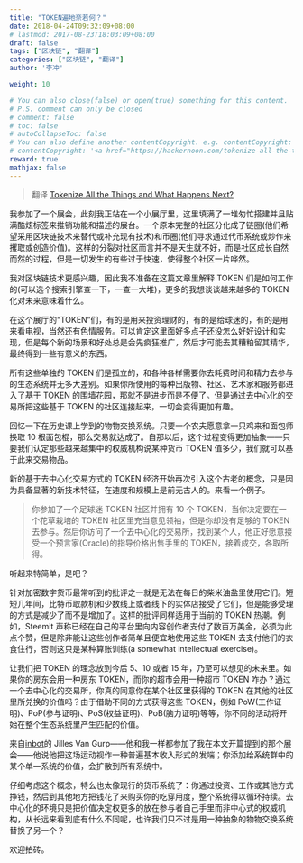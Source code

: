 ```yaml
---
title: "TOKEN遍地奈若何？"
date: 2018-04-24T09:32:09+08:00
# lastmod: 2017-08-23T18:03:09+08:00
draft: false
tags: ["区块链", "翻译"]
categories: ["区块链", "翻译"]
author: '李冲'

weight: 10

# You can also close(false) or open(true) something for this content.
# P.S. comment can only be closed
# comment: false
# toc: false
# autoCollapseToc: false
# You can also define another contentCopyright. e.g. contentCopyright: "This is another copyright."
# contentCopyright: '<a href="https://hackernoon.com/tokenize-all-the-things-and-what-happens-next-513d78add55" rel="noopener" target="_blank">原文链接</a>'
reward: true
mathjax: false
---
```


> 翻译 [Tokenize All the Things and What Happens Next?](https://hackernoon.com/tokenize-all-the-things-and-what-happens-next-513d78add55)

我参加了一个展会，此刻我正站在一个小展厅里，这里填满了一堆匆忙搭建并且贴满酷炫标签来推销功能和描述的展台。一个原本完整的社区分化成了链圈(他们希望采用区块链技术来替代或补充现有技术)和币圈(他们寻求通过代币系统或炒作来攫取或创造价值)。这样的分裂对社区而言并不是天生就不好，而是社区成长自然而然的过程，但是一切发生的有些过于快速，使得整个社区一片哗然。

<!--more-->

我对区块链技术更感兴趣，因此我不准备在这篇文章里解释 TOKEN 们是如何工作的(可以选个搜索引擎查一下，一查一大堆)，更多的我想谈谈越来越多的 TOKEN 化对未来意味着什么。

在这个展厅的“TOKEN”们，有的是用来投资理财的，有的是给球迷的，有的是用来看电视，当然还有色情服务。可以肯定这里面好多点子还没怎么好好设计和实现，但是每个新的场景和好处总是会先疯狂推广，然后才可能去其糟粕留其精华，最终得到一些有意义的东西。

所有这些单独的 TOKEN 们是孤立的，和各种各样需要你去耗费时间和精力去参与的生态系统并无多大差别。如果你所使用的每种出版物、社区、艺术家和服务都进入了基于 TOKEN 的围墙花园，那就不是进步而是不便了。但是通过去中心化的交易所把这些基于 TOKEN 的社区连接起来，一切会变得更加有趣。

回忆一下在历史课上学到的物物交换系统。只要一个农夫愿意拿一只鸡来和面包师换取 10 根面包棍，那么交易就达成了。自那以后，这个过程变得更加抽象——只要我们认定那些越来越集中的权威机构说某种货币 TOKEN 值多少，我们就可以基于此来交易物品。

新的基于去中心化交易方式的 TOKEN 经济开始再次引入这个古老的概念，只是因为具备显著的新技术特征，在速度和规模上是前无古人的。来看一个例子。

> 你参加了一个足球迷 TOKEN 社区并拥有 10 个 TOKEN，当你决定要在一个花草栽培的 TOKEN 社区里充当意见领袖，但是你却没有足够的 TOKEN 去参与。然后你访问了一个去中心化的交易所，找到某个人，他正好愿意接受一个预言家(Oracle)的指导价格出售手里的 TOKEN，接着成交，各取所得。

听起来特简单，是吧？

针对加密数字货币最常听到的批评之一就是无法在每日的柴米油盐里使用它们。短短几年间，比特币取款机和少数线上或者线下的实体店接受了它们，但是能够受理的方式是减少了而不是增加了。这样的批评同样适用于当前的 TOKEN 热潮。例如，Steemit 声称已经在自己的平台里向内容创作者支付了数百万美金，必须为此点个赞，但是除非能让这些创作者简单且便宜地使用这些 TOKEN 去支付他们的衣食住行，否则这只是某种算账训练(a somewhat intellectual exercise)。

让我们把 TOKEN 的理念放到今后 5、10 或者 15 年，乃至可以想见的未来里。如果你的房东会用一种房东 TOKEN，而你的超市会用一种超市 TOKEN 咋办？通过一个去中心化的交易所，你真的同意你在某个社区里获得的 TOKEN 在其他的社区里所兑换的价值吗？由于借助不同的方式获得这些 TOKEN，例如 PoW(工作证明)、PoP(参与证明)、PoS(权益证明)、PoB(脑力证明)等等，你不同的活动将开始在整个生态系统里产生匹配的价值。

来自[inbot](https://inbot.io/)的 Jilles Van Gurp——他和我一样都参加了我在本文开篇提到的那个展会——他说他把这场运动视作一种普遍基本收入形式的发端；你添加给系统群中的某个单一系统的价值，会扩散到所有系统中。

仔细考虑这个概念，特么也太像现行的货币系统了：你通过投资、工作或其他方式挣钱，然后到其他地方把钱花了来购买你的吃穿用度，整个系统得以循环持续。去中心化的环境只是把价值决定权更多的放在参与者自己手里而非中心式的权威机构，从长远来看到底有什么不同呢，也许我们只不过是用一种抽象的物物交换系统替换了另一个？

欢迎拍砖。
